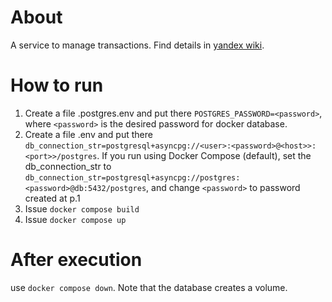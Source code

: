 # About
A service to manage transactions. Find details in [yandex wiki](https://wiki.yandex.ru/facesmile/transaction-service-design/).
# How to run
1. Create a file .postgres.env and put there
``POSTGRES_PASSWORD=<password>``, where `<password>` is the desired password for docker database.
2. Create a file .env and put there `db_connection_str=postgresql+asyncpg://<user>:<password>@<host>>:<port>>/postgres`.
If you run using Docker Compose (default), set the db_connection_str to `db_connection_str=postgresql+asyncpg://postgres:<password>@db:5432/postgres`,
and change `<password>` to password created at p.1
3. Issue `docker compose build`
4. Issue `docker compose up`
# After execution
use `docker compose down`. Note that the database creates a volume.